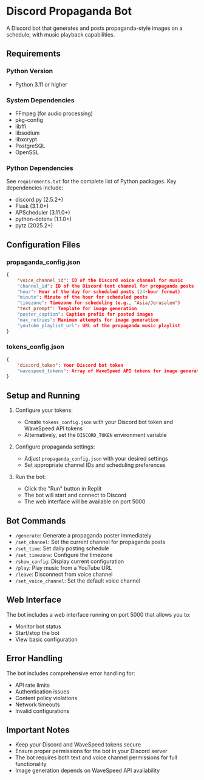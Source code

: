 
# Discord Propaganda Bot

A Discord bot that generates and posts propaganda-style images on a schedule, with music playback capabilities.

## Requirements

### Python Version
- Python 3.11 or higher

### System Dependencies
- FFmpeg (for audio processing)
- pkg-config
- libffi
- libsodium
- libxcrypt
- PostgreSQL
- OpenSSL

### Python Dependencies
See `requirements.txt` for the complete list of Python packages. Key dependencies include:
- discord.py (2.5.2+)
- Flask (3.1.0+)
- APScheduler (3.11.0+)
- python-dotenv (1.1.0+)
- pytz (2025.2+)

## Configuration Files

### propaganda_config.json
```json
{
    "voice_channel_id": ID of the Discord voice channel for music
    "channel_id": ID of the Discord text channel for propaganda posts
    "hour": Hour of the day for scheduled posts (24-hour format)
    "minute": Minute of the hour for scheduled posts
    "timezone": Timezone for scheduling (e.g., "Asia/Jerusalem")
    "text_prompt": Template for image generation
    "poster_caption": Caption prefix for posted images
    "max_retries": Maximum attempts for image generation
    "youtube_playlist_url": URL of the propaganda music playlist
}
```

### tokens_config.json
```json
{
    "discord_token": Your Discord bot token
    "wavespeed_tokens": Array of WaveSpeed API tokens for image generation
}
```

## Setup and Running

1. Configure your tokens:
   - Create `tokens_config.json` with your Discord bot token and WaveSpeed API tokens
   - Alternatively, set the `DISCORD_TOKEN` environment variable

2. Configure propaganda settings:
   - Adjust `propaganda_config.json` with your desired settings
   - Set appropriate channel IDs and scheduling preferences

3. Run the bot:
   - Click the "Run" button in Replit
   - The bot will start and connect to Discord
   - The web interface will be available on port 5000

## Bot Commands

- `/generate`: Generate a propaganda poster immediately
- `/set_channel`: Set the current channel for propaganda posts
- `/set_time`: Set daily posting schedule
- `/set_timezone`: Configure the timezone
- `/show_config`: Display current configuration
- `/play`: Play music from a YouTube URL
- `/leave`: Disconnect from voice channel
- `/set_voice_channel`: Set the default voice channel

## Web Interface

The bot includes a web interface running on port 5000 that allows you to:
- Monitor bot status
- Start/stop the bot
- View basic configuration

## Error Handling

The bot includes comprehensive error handling for:
- API rate limits
- Authentication issues
- Content policy violations
- Network timeouts
- Invalid configurations

## Important Notes

- Keep your Discord and WaveSpeed tokens secure
- Ensure proper permissions for the bot in your Discord server
- The bot requires both text and voice channel permissions for full functionality
- Image generation depends on WaveSpeed API availability

